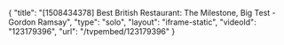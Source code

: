 {
    "title": "[1508434378] Best British Restaurant: The Milestone, Big Test - Gordon Ramsay",
    "type": "solo",
    "layout": "iframe-static",
    "videoId": "123179396",
    "url": "\/tvpembed\/123179396"
}